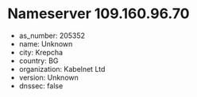 # Nameserver 109.160.96.70

* as_number: 205352
* name: Unknown
* city: Krepcha
* country: BG
* organization: Kabelnet Ltd
* version: Unknown
* dnssec: false
